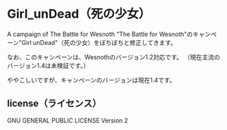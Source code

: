 # Girl_unDead（死の少女）
A campaign of The Battle for Wesnoth
"The Battle for Wesnoth"のキャンペーン"Girl unDead"（死の少女）をぼちぼちと修正してきます。

なお、このキャンペーンは、Wesnothのバージョン1.2対応です。
（現在主流のバージョン1.4は未検証です。）

ややこしいですが、キャンペーンのバージョンは現在1.4です。

## license（ライセンス）
GNU GENERAL PUBLIC LICENSE Version 2
